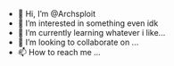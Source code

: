 - 👋 Hi, I’m @Archsploit
- 👀 I’m interested in something even idk
- 🌱 I’m currently learning whatever i like...
- 💞️ I’m looking to collaborate on ...
- 📫 How to reach me ...

<!---
Archsploit/Archsploit is a ✨ special ✨ repository because its `README.md` (this file) appears on your GitHub profile.
You can click the Preview link to take a look at your changes.
--->
